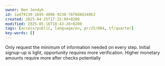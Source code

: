 ```yaml
---
owner: Ben Jendyk
id: 1ad79130-1695-4006-9230-76f0d8634863
created: 2025-04-25T17:25:09+0200
modified: 2025-05-16T18:43:26+0200
tags: [access/public, language/en, pr/25/084, tf/quarter]
key-words: []
---
```


Only request the minimum of information needed on every step. Initial signup-up is light, opportunity requires more verification.
Higher monetary amounts require more after checks potentially 